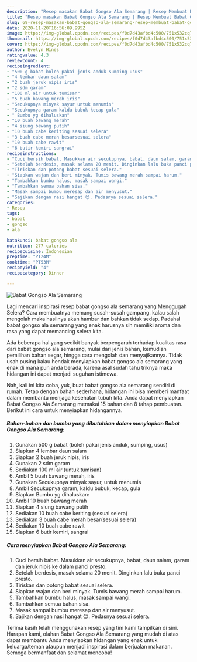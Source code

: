 ```yaml
---
description: "Resep masakan Babat Gongso Ala Semarang | Resep Membuat Babat Gongso Ala Semarang Yang Sempurna"
title: "Resep masakan Babat Gongso Ala Semarang | Resep Membuat Babat Gongso Ala Semarang Yang Sempurna"
slug: 69-resep-masakan-babat-gongso-ala-semarang-resep-membuat-babat-gongso-ala-semarang-yang-sempurna
date: 2020-11-20T16:56:09.995Z
image: https://img-global.cpcdn.com/recipes/f0d7d43afbd4c500/751x532cq70/babat-gongso-ala-semarang-foto-resep-utama.jpg
thumbnail: https://img-global.cpcdn.com/recipes/f0d7d43afbd4c500/751x532cq70/babat-gongso-ala-semarang-foto-resep-utama.jpg
cover: https://img-global.cpcdn.com/recipes/f0d7d43afbd4c500/751x532cq70/babat-gongso-ala-semarang-foto-resep-utama.jpg
author: Evelyn Hines
ratingvalue: 4.3
reviewcount: 4
recipeingredient:
- "500 g babat boleh pakai jenis anduk sumping usus"
- "4 lembar daun salam"
- "2 buah jeruk nipis iris"
- "2 sdm garam"
- "100 ml air untuk tumisan"
- "5 buah bawang merah iris"
- "Secukupnya minyak sayur untuk menumis"
- "Secukupnya garam kaldu bubuk kecap gula"
- " Bumbu yg dihaluskan"
- "10 buah bawang merah"
- "4 siung bawang putih"
- "10 buah cabe keriting sesuai selera"
- "3 buah cabe merah besarsesuai selera"
- "10 buah cabe rawit"
- "6 butir kemiri sangrai"
recipeinstructions:
- "Cuci bersih babat. Masukkan air secukupnya, babat, daun salam, garam dan jeruk nipis ke dalam panci presto."
- "Setelah berdesis, masak selama 20 menit. Dinginkan lalu buka panci presto."
- "Tiriskan dan potong babat sesuai selera."
- "Siapkan wajan dan beri minyak. Tumis bawang merah sampai harum."
- "Tambahkan bumbu halus, masak sampai wangi."
- "Tambahkan semua bahan sisa."
- "Masak sampai bumbu meresap dan air menyusut."
- "Sajikan dengan nasi hangat 😍. Pedasnya sesuai selera."
categories:
- Resep
tags:
- babat
- gongso
- ala

katakunci: babat gongso ala 
nutrition: 277 calories
recipecuisine: Indonesian
preptime: "PT24M"
cooktime: "PT53M"
recipeyield: "4"
recipecategory: Dinner

---
```



![Babat Gongso Ala Semarang](https://img-global.cpcdn.com/recipes/f0d7d43afbd4c500/751x532cq70/babat-gongso-ala-semarang-foto-resep-utama.jpg)

Lagi mencari inspirasi resep babat gongso ala semarang yang Menggugah Selera? Cara membuatnya memang susah-susah gampang. kalau salah mengolah maka hasilnya akan hambar dan bahkan tidak sedap. Padahal babat gongso ala semarang yang enak harusnya sih memiliki aroma dan rasa yang dapat memancing selera kita.

Ada beberapa hal yang sedikit banyak berpengaruh terhadap kualitas rasa dari babat gongso ala semarang, mulai dari jenis bahan, kemudian pemilihan bahan segar, hingga cara mengolah dan menyajikannya. Tidak usah pusing kalau hendak menyiapkan babat gongso ala semarang yang enak di mana pun anda berada, karena asal sudah tahu triknya maka hidangan ini dapat menjadi suguhan istimewa.




Nah, kali ini kita coba, yuk, buat babat gongso ala semarang sendiri di rumah. Tetap dengan bahan sederhana, hidangan ini bisa memberi manfaat dalam membantu menjaga kesehatan tubuh kita. Anda dapat menyiapkan Babat Gongso Ala Semarang memakai 15 bahan dan 8 tahap pembuatan. Berikut ini cara untuk menyiapkan hidangannya.

<!--inarticleads1-->

##### Bahan-bahan dan bumbu yang dibutuhkan dalam menyiapkan Babat Gongso Ala Semarang:

1. Gunakan 500 g babat (boleh pakai jenis anduk, sumping, usus)
1. Siapkan 4 lembar daun salam
1. Siapkan 2 buah jeruk nipis, iris
1. Gunakan 2 sdm garam
1. Sediakan 100 ml air (untuk tumisan)
1. Ambil 5 buah bawang merah, iris
1. Gunakan Secukupnya minyak sayur, untuk menumis
1. Ambil Secukupnya garam, kaldu bubuk, kecap, gula
1. Siapkan  Bumbu yg dihaluskan:
1. Ambil 10 buah bawang merah
1. Siapkan 4 siung bawang putih
1. Sediakan 10 buah cabe keriting (sesuai selera)
1. Sediakan 3 buah cabe merah besar(sesuai selera)
1. Sediakan 10 buah cabe rawit
1. Siapkan 6 butir kemiri, sangrai




<!--inarticleads2-->

##### Cara menyiapkan Babat Gongso Ala Semarang:

1. Cuci bersih babat. Masukkan air secukupnya, babat, daun salam, garam dan jeruk nipis ke dalam panci presto.
1. Setelah berdesis, masak selama 20 menit. Dinginkan lalu buka panci presto.
1. Tiriskan dan potong babat sesuai selera.
1. Siapkan wajan dan beri minyak. Tumis bawang merah sampai harum.
1. Tambahkan bumbu halus, masak sampai wangi.
1. Tambahkan semua bahan sisa.
1. Masak sampai bumbu meresap dan air menyusut.
1. Sajikan dengan nasi hangat 😍. Pedasnya sesuai selera.




Terima kasih telah menggunakan resep yang tim kami tampilkan di sini. Harapan kami, olahan Babat Gongso Ala Semarang yang mudah di atas dapat membantu Anda menyiapkan hidangan yang enak untuk keluarga/teman ataupun menjadi inspirasi dalam berjualan makanan. Semoga bermanfaat dan selamat mencoba!

